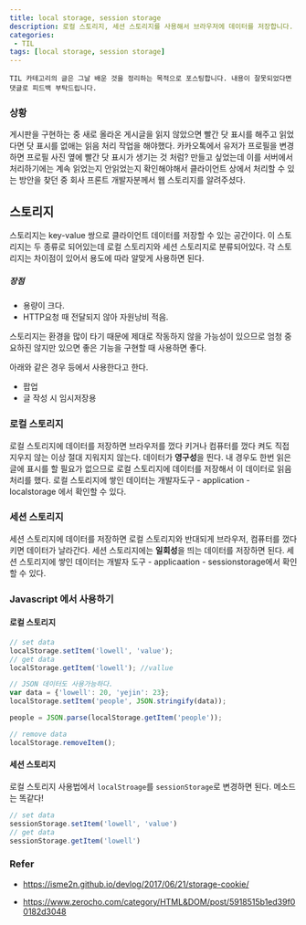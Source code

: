 ```yaml
---
title: local storage, session storage
description: 로컬 스토리지, 세션 스토리지를 사용해서 브라우저에 데이터를 저장합니다.
categories:
 - TIL
tags: [local storage, session storage]
---
```


`TIL 카테고리의 글은 그날 배운 것을 정리하는 목적으로 포스팅합니다. 내용이 잘못되었다면 댓글로 피드백 부탁드립니다.`

### 상황

게시판을 구현하는 중 새로 올라온 게시글을 읽지 않았으면 빨간 닷 표시를 해주고 읽었다면 닷 표시를 없애는 읽음 처리 작업을 해야했다. 카카오톡에서 유저가 프로필을 변경하면 프로필 사진 옆에 빨간 닷 표시가 생기는 것 처럼? 만들고 싶었는데 이를 서버에서 처리하기에는 계속 읽었는지 안읽었는지 확인해야해서 클라이언트 상에서 처리할 수 있는 방안을 찾던 중 회사 프론트 개발자분께서 웹 스토리지를 알려주셨다. 

## 스토리지

스토리지는 key-value 쌍으로 클라이언트 데이터를 저장할 수 있는 공간이다. 이 스토리지는 두 종류로 되어있는데 로컬 스토리지와 세션 스토리지로 분류되어있다. 각 스토리지는 차이점이 있어서 용도에 따라 알맞게 사용하면 된다.

##### 장점 

- 용량이 크다.
- HTTP요청 때 전달되지 않아 자원낭비 적음.

스토리지는 환경을 많이 타기 때문에 제대로 작동하지 않을 가능성이 있으므로 엄청 중요하진 않지만 있으면 좋은 기능을 구현할 때 사용하면 좋다.

아래와 같은 경우 등에서 사용한다고 한다.

- 팝업
- 글 작성 시 임시저장용 

### 로컬 스토리지

로컬 스토리지에 데이터를 저장하면 브라우저를 껐다 키거나 컴퓨터를 껐다 켜도 직접 지우지 않는 이상 절대 지워지지 않는다. 데이터가 **영구성**을 띈다. 내 경우도 한번 읽은 글에 표시를 할 필요가 없으므로 로컬 스토리지에 데이터를 저장해서 이 데이터로 읽음    처리를 했다. 로컬 스토리지에 쌓인 데이터는 개발자도구 - application - localstorage 에서 확인할 수 있다.

### 세션 스토리지

세션 스토리지에 데이터를 저장하면 로컬 스토리지와 반대되게 브라우저, 컴퓨터를 껐다 키면 데이터가 날라간다. 세션 스토리지에는 **일회성**을 띄는 데이터를 저장하면 된다. 세션 스토리지에 쌓인 데이터는 개발자 도구 - applicaation - sessionstorage에서 확인할 수 있다.

### Javascript 에서 사용하기

#### 로컬 스토리지

```javascript
// set data
localStorage.setItem('lowell', 'value');
// get data 
localStorage.getItem('lowell'); //vallue

// JSON 데이터도 사용가능하다.
var data = {'lowell': 20, 'yejin': 23};
localStorage.setItem('people', JSON.stringify(data));

people = JSON.parse(localStorage.getItem('people'));

// remove data
localStorage.removeItem();
```

#### 세션 스토리지

로컬 스토리지 사용법에서 `localStroage`를 `sessionStorage`로 변경하면 된다. 메소드는 똑같다!

```javascript
// set data
sessionStorage.setItem('lowell', 'value') 
// get data
sessionStorage.getItem('lowell')
```

### Refer

- https://isme2n.github.io/devlog/2017/06/21/storage-cookie/

- https://www.zerocho.com/category/HTML&DOM/post/5918515b1ed39f00182d3048